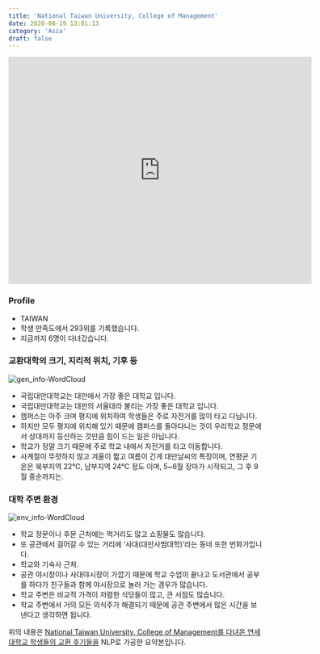 ```yaml
---
title: 'National Taiwan University, College of Management'
date: 2020-08-19 13:01:13
category: 'Asia'
draft: false
---
```


<iframe
width="600"
height="450"
frameborder="0" style="border:0"
src="https://www.google.com/maps/embed/v1/place?key=AIzaSyC9e1AME-pVmWC4hBpFdu5S4dKzyepa3HQ&q=National+Taiwan+University,+College+of+Management&center=25.0140168,121.5381442&zoom=14" allowfullscreen>
</iframe>

### Profile

* TAIWAN
* 학생 만족도에서 293위를 기록했습니다.
* 지금까지 6명이 다녀갔습니다. 

### 교환대학의 크기, 지리적 위치, 기후 등

![gen_info-WordCloud](../univ_wordclouds_okt/gen_info/TW000005_gen_info_okt.png)

* 국립대만대학교는 대만에서 가장 좋은 대학교 입니다.
* 국립대만대학교는 대만의 서울대라 불리는 가장 좋은 대학교 입니다.
* 캠퍼스는 아주 크며 평지에 위치하여 학생들은 주로 자전거를 많이 타고 다닙니다.
* 하지만 모두 평지에 위치해 있기 때문에 캠퍼스를 돌아다니는 것이 우리학교 정문에서 상대까지 등산하는 것만큼 힘이 드는 일은 아닙니다.
* 학교가 정말 크기 때문에 주로 학교 내에서 자전거를 타고 이동합니다.
* 사계절이 뚜렷하지 않고 겨울이 짧고 여름이 긴게 대만날씨의 특징이며, 연평균 기온은 북부지역 22℃, 남부지역 24℃ 정도 이며, 5~6월 장마가 시작되고, 그 후 9월 중순까지는.


### 대학 주변 환경

![env_info-WordCloud](../univ_wordclouds_okt/env_info/TW000005_env_info_okt.png)

* 학교 정문이나 후문 근처에는 먹거리도 많고 쇼핑물도 많습니다.
* 또 공관에서 걸어갈 수 있는 거리에 ‘사대(대만사범대학)’라는 동네 또한 번화가입니다.
* 학교와 기숙사 근처.
* 공관 야시장이나 사대야시장이 가깝기 때문에 학교 수업이 끝나고 도서관에서 공부를 하다가 친구들과 함께 야시장으로 놀러 가는 경우가 많습니다.
* 학교 주변은 비교적 가격이 저렴한 식당들이 많고, 큰 서점도 많습니다.
* 학교 주변에서 거의 모든 의식주가 해결되기 때문에 공관 주변에서 많은 시간을 보낸다고 생각하면 됩니다.


위의 내용은 [National Taiwan University, College of Management를 다녀온 연세대학교 학생들의 교환 후기들을](http://oia.yonsei.ac.kr/partner/expReport.asp?ucode=TW000005&bgbn=A) NLP로 가공한 요약본입니다. 
